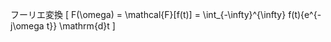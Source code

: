フーリエ変換
\[
    F(\omega) = \mathcal{F}[f(t)] = \int_{-\infty}^{\infty} f(t){e^{-j\omega t}} \mathrm{d}t 
\]

